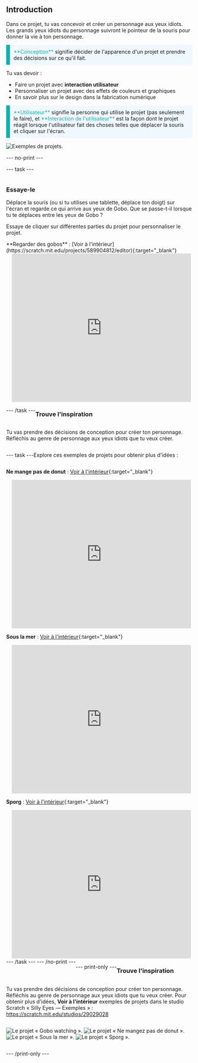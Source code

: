 ## Introduction

Dans ce projet, tu vas concevoir et créer un personnage aux yeux idiots. Les grands yeux idiots du personnage suivront le pointeur de la souris pour donner la vie à ton personnage.

<p style="border-left: solid; border-width:10px; border-color: #0faeb0; background-color: aliceblue; padding: 10px;">
<span style="color: #0faeb0">**Conception**</span> signifie décider de l'apparence d'un projet et prendre des décisions sur ce qu'il fait. 
</p>

Tu vas devoir :
+ Faire un projet avec **interaction utilisateur**
+ Personnaliser un projet avec des effets de couleurs et graphiques
+ En savoir plus sur le design dans la fabrication numérique

<p style="border-left: solid; border-width:10px; border-color: #0faeb0; background-color: aliceblue; padding: 10px;">
<span style="color: #0faeb0">**Utilisateur**</span> signifie la personne qui utilise le projet (pas seulement le faire), et <span style="color: #0faeb0">**Interaction de l'utilisateur**</span> est la façon dont le projet réagit lorsque l'utilisateur fait des choses telles que déplacer la souris et cliquer sur l'écran. 
</p>

![Exemples de projets.](images/showcase-line.png)

--- no-print ---

--- task ---

<div style="display: flex; flex-wrap: wrap">
<div style="flex-basis: 175px; flex-grow: 1">  

### Essaye-le 

Déplace la souris (ou si tu utilises une tablette, déplace ton doigt) sur l'écran et regarde ce qui arrive aux yeux de Gobo. Que se passe-t-il lorsque tu te déplaces entre les yeux de Gobo ? 
  
Essaye de cliquer sur différentes parties du projet pour personnaliser le projet.

</div>
<div>
**Regarder des gobos** : [Voir à l'intérieur](https://scratch.mit.edu/projects/589904812/editor){:target="_blank"}
<div class="scratch-preview" style="margin-left: 15px;">
  <iframe allowtransparency="true" width="485" height="402" src="https://scratch.mit.edu/projects/embed/589904812/?autostart=false" frameborder="0"></iframe>
</div>

</div>

--- /task ---

### Trouve l'inspiration

Tu vas prendre des décisions de conception pour créer ton personnage. Réfléchis au genre de personnage aux yeux idiots que tu veux créer.

--- task ---

Explore ces exemples de projets pour obtenir plus d'idées :

**Ne mange pas de donut** : [Voir à l'intérieur](https://scratch.mit.edu/projects/589946184/editor){:target="_blank"}
<div class="scratch-preview" style="margin-left: 15px;">
  <iframe allowtransparency="true" width="485" height="402" src="https://scratch.mit.edu/projects/embed/589946184/?autostart=false" frameborder="0"></iframe>
</div>

**Sous la mer** : [Voir à l'intérieur](https://scratch.mit.edu/projects/589947012/editor){:target="_blank"}
<div class="scratch-preview" style="margin-left: 15px;">
  <iframe allowtransparency="true" width="485" height="402" src="https://scratch.mit.edu/projects/embed/589947012/?autostart=false" frameborder="0"></iframe>
</div>

**Sporg** : [Voir à l'intérieur](https://scratch.mit.edu/projects/589947715/editor){:target="_blank"}
<div class="scratch-preview" style="margin-left: 15px;">
  <iframe allowtransparency="true" width="485" height="402" src="https://scratch.mit.edu/projects/embed/589947715/?autostart=false" frameborder="0"></iframe>
</div>
--- /task --- --- /no-print ---

--- print-only ---

### Trouve l'inspiration

Tu vas prendre des décisions de conception pour créer ton personnage. Réfléchis au genre de personnage aux yeux idiots que tu veux créer. Pour obtenir plus d'idées, **Voir à l'intérieur** exemples de projets dans le studio Scratch « Silly Eyes — Exemples » : https://scratch.mit.edu/studios/29029028

![Le projet « Gobo watching ».](images/gobo-watching.png) ![Le projet « Ne mangez pas de donut ».](images/dont-eat-donut.png) ![Le projet « Sous la mer ».](images/under-the-sea.png) ![Le projet « Sporg ».](images/sporg.png)

--- /print-only ---

 
